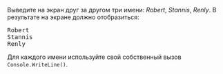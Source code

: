 Выведите на экран друг за другом три имени: *Robert*, *Stannis*, *Renly*. В результате на экране должно отобразиться:

<pre class='hexlet-basics-output'>
Robert
Stannis
Renly
</pre>

Для каждого имени используйте свой собственный вызов `Console.WriteLine()`.
